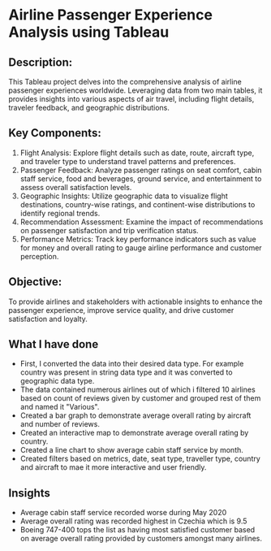 # Airline Passenger Experience Analysis using Tableau #

## Description: ##
This Tableau project delves into the comprehensive analysis of airline passenger experiences worldwide. Leveraging data from two main tables, it provides insights into various aspects of air travel, including flight details, traveler feedback, and geographic distributions.

## Key Components: ##
1. Flight Analysis: Explore flight details such as date, route, aircraft type, and traveler type to understand travel patterns and preferences.
2. Passenger Feedback: Analyze passenger ratings on seat comfort, cabin staff service, food and beverages, ground service, and entertainment to assess overall satisfaction levels.
3. Geographic Insights: Utilize geographic data to visualize flight destinations, country-wise ratings, and continent-wise distributions to identify regional trends.
4. Recommendation Assessment: Examine the impact of recommendations on passenger satisfaction and trip verification status.
5. Performance Metrics: Track key performance indicators such as value for money and overall rating to gauge airline performance and customer perception.

## Objective: ##
To provide airlines and stakeholders with actionable insights to enhance the passenger experience, improve service quality, and drive customer satisfaction and loyalty.

## What I have done ##
+ First, I converted the data into their desired data type. For example country was present in string data type and it was converted to geographic data type.
+ The data contained numerous airlines out of which i filtered 10 airlines based on count of reviews given by customer and grouped rest of them and named it "Various".
+ Created a bar graph to demonstrate average overall rating by aircraft and number of reviews.
+ Created an interactive map to demonstrate average overall rating by country.
+ Created a line chart to show average cabin staff service by month.
+ Created filters based on metrics, date, seat type, traveller type, country and aircraft to mae it more interactive and user friendly.

## Insights ##
+ Average cabin staff service recorded worse during May 2020
+ Average overall rating was recorded highest in Czechia which is 9.5
+ Boeing 747-400 tops the list as having most satisfied customer based on average overall rating provided by customers amongst many airlines.

  

